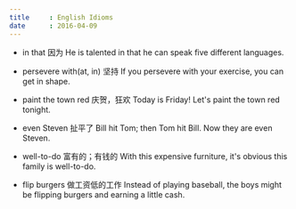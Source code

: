 ```yaml
---
title     : English Idioms
date      : 2016-04-09
---
```




- in that  因为
  He is talented in that he can speak five different languages.

- persevere with(at, in)  坚持
  If you persevere with your exercise, you can get in shape.

- paint the town red  庆贺，狂欢
  Today is Friday! Let's paint the town red tonight.

- even Steven  扯平了
  Bill hit Tom; then Tom hit Bill. Now they are even Steven.

- well-to-do  富有的；有钱的
  With this expensive furniture, it's obvious this family is well-to-do.

- flip burgers  做工资低的工作
  Instead of playing baseball, the boys might be flipping burgers and earning a little cash.
